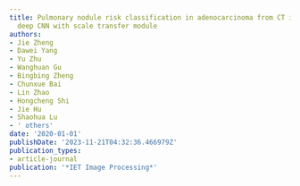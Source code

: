 ```yaml
---
title: Pulmonary nodule risk classification in adenocarcinoma from CT images using
  deep CNN with scale transfer module
authors:
- Jie Zheng
- Dawei Yang
- Yu Zhu
- Wanghuan Gu
- Bingbing Zheng
- Chunxue Bai
- Lin Zhao
- Hongcheng Shi
- Jie Hu
- Shaohua Lu
- ' others'
date: '2020-01-01'
publishDate: '2023-11-21T04:32:36.466979Z'
publication_types:
- article-journal
publication: '*IET Image Processing*'
---
```

